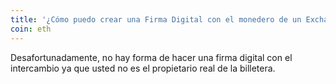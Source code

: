 ```yaml
---
title: '¿Cómo puedo crear una Firma Digital con el monedero de un Exchange?'
coin: eth
---
```


Desafortunadamente, no hay forma de hacer una firma digital con el intercambio ya que usted no es el propietario real de la billetera.
